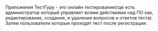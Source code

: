 Приложения ТестГуру - это онлайн тестирование(где есть администратор который управляет всеми действиями над ПО как, редактирование, создание, и удаление вопросов и ответов теста). Затем пользователи которые проходят тест после регистрации.  